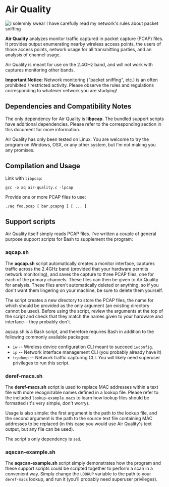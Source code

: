 # Air Quality

![I solemnly swear I have carefully read my network's rules about packet sniffing](http://www.arendsen.me/thumbs/aq.png)

**Air Quality** analyzes monitor traffic captured in packet capture (PCAP)
files. It provides output enumerating nearby wireless access points, the
users of those access points, network usage for all transmitting parties,
and an analysis of channel usage.

Air Quality is meant for use on the 2.4GHz band, and will not work with
captures monitoring other bands.

**Important Notice**: Network monitoring ("packet sniffing", etc.) is an often
prohibited / restricted activity. Please observe the rules and regulations
corresponding to whatever network you are studying!

## Dependencies and Compatibility Notes

The only dependency for Air Quality is **libpcap**. The bundled support
scripts have additional dependencies. Please refer to the corresponding section
in this document for more information.

Air Quality has only been tested on Linux. You are welcome to try the program
on Windows, OSX, or any other system, but I'm not making you any promises.

## Compilation and Usage

Link with `libpcap`:

    gcc -o aq air-quality.c -lpcap

Provide one or more PCAP files to use:

    ./aq foo.pcap [ bar.pcapng ] [ ... ]

## Support scripts

Air Quality itself simply reads PCAP files. I've written a couple of general
purpose support scripts for Bash to supplement the program:

### aqcap.sh

The **aqcap.sh** script automatically creates a monitor interface, captures
traffic across the 2.4GHz band (provided that your hardware permits network
monitoring), and saves the capture to three PCAP files, one for each of the
primary channels. These files can then be given to Air Quality for analysis.
These files aren't automatically deleted or anything, so if you don't want
them lingering on your machine, be sure to delete them yourself.

The script creates a new directory to store the PCAP files, the name for which
should be provided as the only argument (an existing directory cannot be used).
Before using the script, review the arguments at the top of the script and check
that they match the names given to your hardware and interface-- they probably don't.

aqcap.sh is a Bash script, and therefore requires Bash in addition to the
following commonly available packages:
* `iw` -- Wireless device configuration CLI meant to succeed `iwconfig`.
* `ip` -- Network interface management CLI (you probably already have it)
* `tcpdump` -- Network traffic capturing CLI.
You will likely need superuser privileges to run this script.

### deref-macs.sh

The **deref-macs.sh** script is used to replace MAC addresses within a text
file with more recognizable names defined in a lookup file. Please refer to the
included `lookup-example.macs` to learn how lookup files should be formatted
(it's very simple, don't worry).

Usage is also simple: the first argument is the path to the lookup file, and
the second argument is the path to the source text file containing MAC addresses
to be replaced (in this case you would use Air Quality's text output, but any
file can be used).

The script's only dependency is `sed`.

### aqscan-example.sh

The **aqscan-example.sh** script simply demonstrates how the program and these
support scripts could be scripted together to perform a scan in a convenient way.
Simply change the `LOOKUP` variable to the path to your `deref-macs` lookup,
and run it (you'll probably need superuser privileges).
